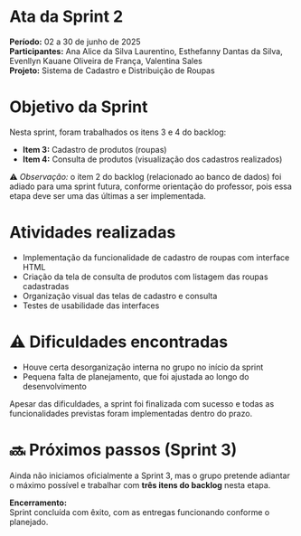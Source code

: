 # Ata da Sprint 2

**Período:** 02 a 30 de junho de 2025  
**Participantes:** Ana Alice da Silva Laurentino, Esthefanny Dantas da Silva, Evenllyn Kauane Oliveira de França, Valentina Sales  
**Projeto:** Sistema de Cadastro e Distribuição de Roupas



# Objetivo da Sprint

Nesta sprint, foram trabalhados os itens 3 e 4 do backlog:

- **Item 3:** Cadastro de produtos (roupas)
- **Item 4:** Consulta de produtos (visualização dos cadastros realizados)

⚠️ *Observação:* o item 2 do backlog (relacionado ao banco de dados) foi adiado para uma sprint futura, conforme orientação do professor, pois essa etapa deve ser uma das últimas a ser implementada.



# Atividades realizadas

- Implementação da funcionalidade de cadastro de roupas com interface HTML
- Criação da tela de consulta de produtos com listagem das roupas cadastradas
- Organização visual das telas de cadastro e consulta
- Testes de usabilidade das interfaces


# ⚠️ Dificuldades encontradas

- Houve certa desorganização interna no grupo no início da sprint
- Pequena falta de planejamento, que foi ajustada ao longo do desenvolvimento

Apesar das dificuldades, a sprint foi finalizada com sucesso e todas as funcionalidades previstas foram implementadas dentro do prazo.



# 🔜 Próximos passos (Sprint 3)

Ainda não iniciamos oficialmente a Sprint 3, mas o grupo pretende adiantar o máximo possível e trabalhar com **três itens do backlog** nesta etapa.



**Encerramento:**  
Sprint concluída com êxito, com as entregas funcionando conforme o planejado.
